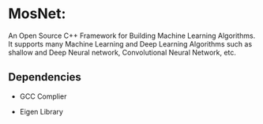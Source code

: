 # MosNet: 
An Open Source C++ Framework for Building Machine Learning Algorithms. It supports many Machine Learning and Deep Learning Algorithms such as shallow and Deep Neural network, Convolutional Neural Network, etc.


## Dependencies

- GCC Complier

- Eigen Library
